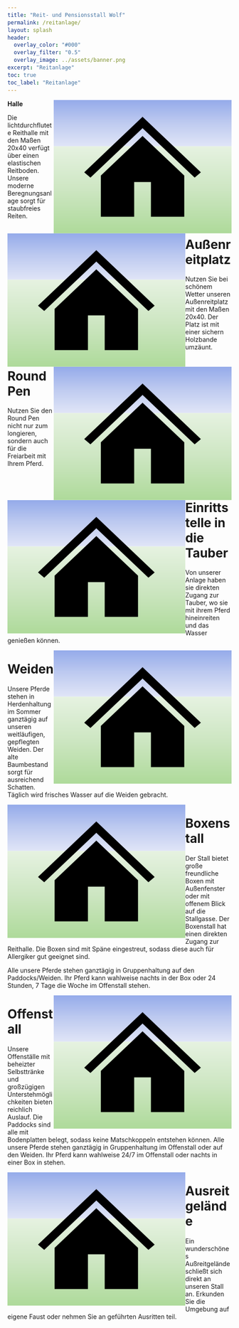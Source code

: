 ```yaml
---
title: "Reit- und Pensionsstall Wolf"
permalink: /reitanlage/
layout: splash
header:
  overlay_color: "#000"
  overlay_filter: "0.5"
  overlay_image: ../assets/banner.png
excerpt: "Reitanlage"
toc: true
toc_label: "Reitanlage"
---
```

<p>
  <img style="float: right;" src="../assets/house.png" width="400" height="300">
</p>

**Halle**

Die lichtdurchflutete Reithalle mit den Maßen 20x40 verfügt über einen elastischen Reitboden. Unsere moderne Beregnungsanlage sorgt für staubfreies Reiten.

<img style="float: left;" src="../assets/house.png" width="400" height="300">

# Außenreitplatz

Nutzen Sie bei schönem Wetter unseren Außenreitplatz mit den Maßen 20x40. Der Platz ist mit einer sichern Holzbande umzäunt.

<img style="float: right;" src="../assets/house.png" width="400" height="300">

# Round Pen

Nutzen Sie den Round Pen nicht nur zum longieren, sondern auch für die Freiarbeit mit Ihrem Pferd.

<img style="float: left;" src="../assets/house.png" width="400" height="300">

# Einrittstelle in die Tauber

Von unserer Anlage haben sie direkten Zugang zur Tauber, wo sie mit ihrem Pferd hineinreiten und das Wasser genießen können.

<img style="float: right;" src="../assets/house.png" width="400" height="300">

# Weiden

Unsere Pferde stehen in Herdenhaltung im Sommer ganztägig auf unseren weitläufigen, gepflegten Weiden. Der alte Baumbestand sorgt für ausreichend Schatten. Täglich wird frisches Wasser auf die Weiden gebracht.

<img style="float: left;" src="../assets/house.png" width="400" height="300">

# Boxenstall

Der Stall bietet große freundliche Boxen mit Außenfenster oder mit offenem Blick auf die Stallgasse. Der Boxenstall hat einen direkten Zugang zur Reithalle. Die Boxen sind mit Späne eingestreut, sodass diese auch für Allergiker gut geeignet sind.

Alle unsere Pferde stehen ganztägig in Gruppenhaltung auf den Paddocks/Weiden. Ihr Pferd kann wahlweise nachts in der Box oder 24 Stunden, 7 Tage die Woche im Offenstall stehen.

<img style="float: right;" src="../assets/house.png" width="400" height="300">

# Offenstall

Unsere Offenställe mit beheizter Selbsttränke und großzügigen Unterstehmöglichkeiten bieten reichlich Auslauf. Die Paddocks sind alle mit Bodenplatten belegt, sodass keine Matschkoppeln entstehen können. Alle unsere Pferde stehen ganztägig in Gruppenhaltung im Offenstall oder auf den Weiden. Ihr Pferd kann wahlweise 24/7 im Offenstall oder nachts in einer Box in stehen.

<img style="float: left;" src="../assets/house.png" width="400" height="300">

# Ausreitgelände

Ein wunderschönes Außreitgelände schließt sich direkt an unseren Stall an. Erkunden Sie die Umgebung auf eigene Faust oder nehmen Sie an geführten Ausritten teil.
